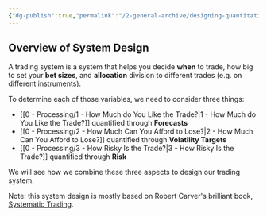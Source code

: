 ```yaml
---
{"dg-publish":true,"permalink":"/2-general-archive/designing-quantitative-trading-systems/"}
---
```



## Overview of System Design
A trading system is a system that helps you decide **when** to trade, how big to set your **bet sizes**, and **allocation** division to different trades (e.g. on different instruments).

To determine each of those variables, we need to consider three things:
- [[0 - Processing/1 - How Much do You Like the Trade?\|1 - How Much do You Like the Trade?]] quantified through **Forecasts**
- [[0 - Processing/2 - How Much Can You Afford to Lose?\|2 - How Much Can You Afford to Lose?]] quantified through **Volatility Targets**
- [[0 - Processing/3 - How Risky Is the Trade?\|3 - How Risky Is the Trade?]] quantified through **Risk**

We will see how we combine these three aspects to design our trading system. 

Note: this system design is mostly based on Robert Carver's brilliant book, [Systematic Trading](https://www.amazon.com/Systematic-Trading-designing-trading-investing/dp/0857194453).
